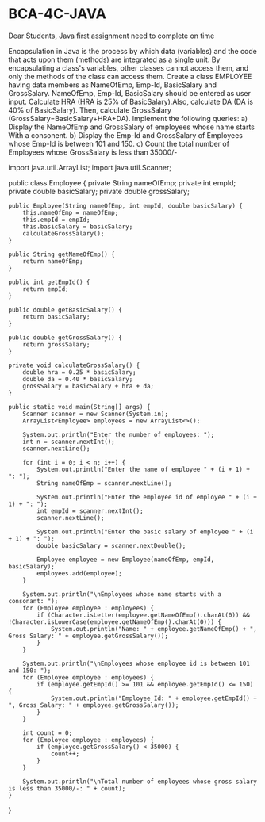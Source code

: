 # BCA-4C-JAVA
Dear Students, Java first assignment need to complete on time

Encapsulation in Java is the process by which data (variables) and the code that acts upon them (methods) are integrated as a single unit. By encapsulating a class's variables, other classes cannot access them, and only the methods of the class can access them. 
Create a class EMPLOYEE having data members as NameOfEmp, Emp-Id, BasicSalary and GrossSalary. NameOfEmp, Emp-Id, BasicSalary should be entered as user input. Calculate HRA (HRA is 25% of BasicSalary).Also, calculate DA (DA is 40% of BasicSalary). Then, calculate GrossSalary (GrossSalary=BasicSalary+HRA+DA). 
Implement the following queries: 
a) Display the NameOfEmp and GrossSalary of employees whose name starts With a consonent.
b) Display the Emp-Id and GrossSalary of Employees whose Emp-Id is between 101 and 150.
c) Count the total number of Employees whose GrossSalary is less than 35000/-

import java.util.ArrayList;
import java.util.Scanner;

public class Employee {
    private String nameOfEmp;
    private int empId;
    private double basicSalary;
    private double grossSalary;

    public Employee(String nameOfEmp, int empId, double basicSalary) {
        this.nameOfEmp = nameOfEmp;
        this.empId = empId;
        this.basicSalary = basicSalary;
        calculateGrossSalary();
    }

    public String getNameOfEmp() {
        return nameOfEmp;
    }

    public int getEmpId() {
        return empId;
    }

    public double getBasicSalary() {
        return basicSalary;
    }

    public double getGrossSalary() {
        return grossSalary;
    }

    private void calculateGrossSalary() {
        double hra = 0.25 * basicSalary;
        double da = 0.40 * basicSalary;
        grossSalary = basicSalary + hra + da;
    }

    public static void main(String[] args) {
        Scanner scanner = new Scanner(System.in);
        ArrayList<Employee> employees = new ArrayList<>();

        System.out.println("Enter the number of employees: ");
        int n = scanner.nextInt();
        scanner.nextLine();

        for (int i = 0; i < n; i++) {
            System.out.println("Enter the name of employee " + (i + 1) + ": ");
            String nameOfEmp = scanner.nextLine();

            System.out.println("Enter the employee id of employee " + (i + 1) + ": ");
            int empId = scanner.nextInt();
            scanner.nextLine();

            System.out.println("Enter the basic salary of employee " + (i + 1) + ": ");
            double basicSalary = scanner.nextDouble();

            Employee employee = new Employee(nameOfEmp, empId, basicSalary);
            employees.add(employee);
        }

        System.out.println("\nEmployees whose name starts with a consonant: ");
        for (Employee employee : employees) {
            if (Character.isLetter(employee.getNameOfEmp().charAt(0)) && !Character.isLowerCase(employee.getNameOfEmp().charAt(0))) {
                System.out.println("Name: " + employee.getNameOfEmp() + ", Gross Salary: " + employee.getGrossSalary());
            }
        }

        System.out.println("\nEmployees whose employee id is between 101 and 150: ");
        for (Employee employee : employees) {
            if (employee.getEmpId() >= 101 && employee.getEmpId() <= 150) {
                System.out.println("Employee Id: " + employee.getEmpId() + ", Gross Salary: " + employee.getGrossSalary());
            }
        }

        int count = 0;
        for (Employee employee : employees) {
            if (employee.getGrossSalary() < 35000) {
                count++;
            }
        }

        System.out.println("\nTotal number of employees whose gross salary is less than 35000/-: " + count);
    }
}
